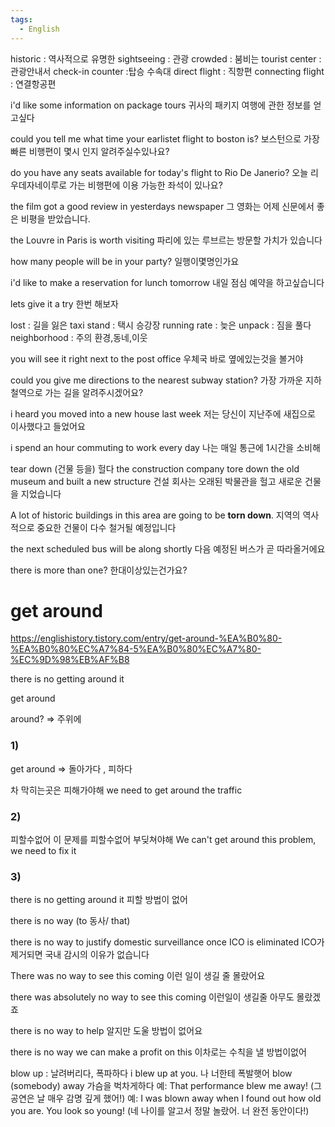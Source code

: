 ```yaml
---
tags:
  - English
---
```

historic : 역사적으로 유명한
sightseeing : 관광
crowded : 붐비는
tourist center :관광안내서
check-in counter :탑승 수속대
direct flight : 직항편
connecting flight : 연결항공편

i'd like some information on package tours
귀사의 패키지 여행에 관한 정보를 얻고싶다

could you tell me what time your earlistet flight to boston is?
보스턴으로 가장 빠른 비행편이 몇시 인지 알려주실수있나요?

do you have any seats available for today's flight to Rio De Janerio?
오늘 리우데자네이루로 가는 비행편에 이용 가능한 좌석이 있나요?

the film got a good review in yesterdays newspaper
그 영화는 어제 신문에서 좋은 비평을 받았습니다.

the Louvre in Paris is worth visiting
파리에 있는 루브르는 방문할 가치가 있습니다


how many people will be in your party?
일행이몇명인가요

i'd like to make a reservation for lunch tomorrow
내일 점심 예약을 하고싶습니다

lets give it a try
한번 해보자

lost : 길을 잃은
taxi stand : 택시 승강장
running rate : 늦은
unpack : 짐을 풀다
neighborhood : 주의 환경,동네,이웃

you will see it right next to the post office
우체국 바로 옆에있는것을 볼거야

could you give me directions to the nearest subway station?
가장 가까운 지하철역으로 가는 길을 알려주시겠어요?

i heard you moved into a new house last week
저는 당신이 지난주에 새집으로 이사했다고 들었어요

i spend an hour commuting to work every day
나는 매일 통근에 1시간을 소비해

tear down (건물 등을) 헐다
the construction company tore down the old museum and built a new structure
건설 회사는 오래된 박물관을 헐고 새로운 건물을 지었습니다

A lot of historic buildings in this area are going to be **torn down**.
지역의 역사적으로 중요한 건물이 다수 철거될 예정입니다

the next scheduled bus will be along shortly
다음 예정된 버스가 곧 따라올거에요

there is more than one?
한대이상있는건가요?

# get around 

https://englishistory.tistory.com/entry/get-around-%EA%B0%80-%EA%B0%80%EC%A7%84-5%EA%B0%80%EC%A7%80-%EC%9D%98%EB%AF%B8

there is no getting around it

get around

around? => 주위에

### 1)
get around => 돌아가다 , 피하다

차 막히는곳은 피해가야해
we need to get around the traffic

### 2)
피할수없어
이 문제를 피할수없어
부딪쳐야해
We can't get around this problem, we need to fix it

### 3) 
there is no getting around it
피할 방법이 없어

there is no way (to 동사/ that)

there is no way to justify domestic surveillance once ICO is eliminated
ICO가 제거되면 국내 감시의 이유가 없습니다

There was no way to see this coming 
이런 일이 생길 줄 몰랐어요

there was absolutely no way to see this coming
이런일이 생길줄 아무도 몰랐겠죠

there is no way to help
알지만 도울 방법이 없어요

there is no way we can make a profit on this
이차로는 수칙을 낼 방법이없어

blow up : 날려버리다, 폭파하다
i blew up at you. 나 너한테 폭발햇어
blow (somebody) away 가슴을 벅차게하다
예: That performance blew me away! (그 공연은 날 매우 감명 깊게 했어!) 예: I was blown away when I found out how old you are. You look so young! (네 나이를 알고서 정말 놀랐어. 너 완전 동안이다!)